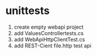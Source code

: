 # unittests

1. create empty webapi project
2. add ValuesControllertests.cs
3. add WebApiHttpClientTest.cs
4. add REST-Cient file.http test api